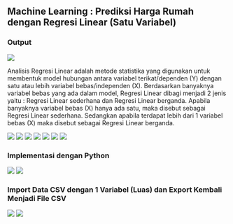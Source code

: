 ## Machine Learning : Prediksi Harga Rumah dengan Regresi Linear (Satu Variabel)

### Output
<img src="/pythondatascience/images/RegresiLinear0.jpg?raw=true"/>

Analisis Regresi Linear adalah metode statistika yang digunakan untuk membentuk model hubungan antara variabel terikat/dependen (Y) dengan satu atau lebih variabel bebas/independen (X). Berdasarkan banyaknya variabel bebas yang ada dalam model, Regresi Linear dibagi menjadi 2 jenis yaitu : Regresi Linear sederhana dan Regresi Linear berganda. Apabila banyaknya variabel bebas (X) hanya ada satu, maka disebut sebagai Regresi Linear sederhana. Sedangkan apabila terdapat lebih dari 1 variabel bebas (X) maka disebut sebagai Regresi Linear berganda.

<img src="/pythondatascience/images/RegresiLinear1.jpg?raw=true"/>
<img src="/pythondatascience/images/RegresiLinear2.jpg?raw=true"/>
<img src="/pythondatascience/images/RegresiLinear3.jpg?raw=true"/>
<img src="/pythondatascience/images/RegresiLinear4Revisi1.jpg?raw=true"/>
<img src="/pythondatascience/images/RegresiLinear5.jpg?raw=true"/>
<img src="/pythondatascience/images/RegresiLinear6.jpg?raw=true"/>
<img src="/pythondatascience/images/RegresiLinear7.jpg?raw=true"/>

### Implementasi dengan Python
<img src="/pythondatascience/images/RegresiLinearCode1.jpg?raw=true"/>
<img src="/pythondatascience/images/RegresiLinearCode3.jpg?raw=true"/>

### Import Data CSV dengan 1 Variabel (Luas) dan Export Kembali Menjadi File CSV
<img src="/pythondatascience/images/RegresiLinear8.jpg?raw=true"/>
<img src="/pythondatascience/images/RegresiLinear9.jpg?raw=true"/>
